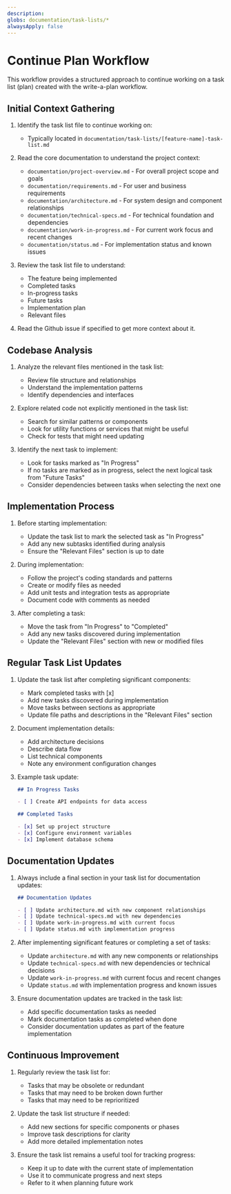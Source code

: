 ```yaml
---
description: 
globs: documentation/task-lists/*
alwaysApply: false
---
```


# Continue Plan Workflow

This workflow provides a structured approach to continue working on a task list (plan) created with the write-a-plan workflow.

## Initial Context Gathering

1. Identify the task list file to continue working on:
   - Typically located in `documentation/task-lists/[feature-name]-task-list.md`

2. Read the core documentation to understand the project context:
   - `documentation/project-overview.md` - For overall project scope and goals
   - `documentation/requirements.md` - For user and business requirements
   - `documentation/architecture.md` - For system design and component relationships
   - `documentation/technical-specs.md` - For technical foundation and dependencies
   - `documentation/work-in-progress.md` - For current work focus and recent changes
   - `documentation/status.md` - For implementation status and known issues

3. Review the task list file to understand:
   - The feature being implemented
   - Completed tasks
   - In-progress tasks
   - Future tasks
   - Implementation plan
   - Relevant files

4. Read the Github issue if specified to get more context about it.

## Codebase Analysis

1. Analyze the relevant files mentioned in the task list:
   - Review file structure and relationships
   - Understand the implementation patterns
   - Identify dependencies and interfaces

2. Explore related code not explicitly mentioned in the task list:
   - Search for similar patterns or components
   - Look for utility functions or services that might be useful
   - Check for tests that might need updating

3. Identify the next task to implement:
   - Look for tasks marked as "In Progress"
   - If no tasks are marked as in progress, select the next logical task from "Future Tasks"
   - Consider dependencies between tasks when selecting the next one

## Implementation Process

1. Before starting implementation:
   - Update the task list to mark the selected task as "In Progress"
   - Add any new subtasks identified during analysis
   - Ensure the "Relevant Files" section is up to date

2. During implementation:
   - Follow the project's coding standards and patterns
   - Create or modify files as needed
   - Add unit tests and integration tests as appropriate
   - Document code with comments as needed

3. After completing a task:
   - Move the task from "In Progress" to "Completed"
   - Add any new tasks discovered during implementation
   - Update the "Relevant Files" section with new or modified files

## Regular Task List Updates

1. Update the task list after completing significant components:
   - Mark completed tasks with [x]
   - Add new tasks discovered during implementation
   - Move tasks between sections as appropriate
   - Update file paths and descriptions in the "Relevant Files" section

2. Document implementation details:
   - Add architecture decisions
   - Describe data flow
   - List technical components
   - Note any environment configuration changes

3. Example task update:

   ```markdown
   ## In Progress Tasks

   - [ ] Create API endpoints for data access

   ## Completed Tasks

   - [x] Set up project structure
   - [x] Configure environment variables
   - [x] Implement database schema
   ```

## Documentation Updates

1. Always include a final section in your task list for documentation updates:

   ```markdown
   ## Documentation Updates

   - [ ] Update architecture.md with new component relationships
   - [ ] Update technical-specs.md with new dependencies
   - [ ] Update work-in-progress.md with current focus
   - [ ] Update status.md with implementation progress
   ```

2. After implementing significant features or completing a set of tasks:
   - Update `architecture.md` with any new components or relationships
   - Update `technical-specs.md` with new dependencies or technical decisions
   - Update `work-in-progress.md` with current focus and recent changes
   - Update `status.md` with implementation progress and known issues

3. Ensure documentation updates are tracked in the task list:
   - Add specific documentation tasks as needed
   - Mark documentation tasks as completed when done
   - Consider documentation updates as part of the feature implementation

## Continuous Improvement

1. Regularly review the task list for:
   - Tasks that may be obsolete or redundant
   - Tasks that may need to be broken down further
   - Tasks that may need to be reprioritized

2. Update the task list structure if needed:
   - Add new sections for specific components or phases
   - Improve task descriptions for clarity
   - Add more detailed implementation notes

3. Ensure the task list remains a useful tool for tracking progress:
   - Keep it up to date with the current state of implementation
   - Use it to communicate progress and next steps
   - Refer to it when planning future work

